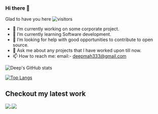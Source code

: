 ### Hi there 👋

Glad to have you here ![visitors](https://visitor-badge.glitch.me/badge?page_id=${deepgits}.${deepgits})

- 🔭 I’m currently working on some corporate project.
- 🌱 I’m currently learning Software development.
- 🤔 I’m looking for help with good opportunities to contribute to open source.
- 💬 Ask me about any projects that I have worked upon till now.
- 📫 How to reach me: email:- deepmah333@gmail.com
<!-- - ⚡ Fun fact: I don't like  -->

![Deep's GitHub stats](https://github-readme-stats.vercel.app/api?username=deepgits&show_icons=true&count_private=true&theme=merko)

[![Top Langs](https://github-readme-stats.vercel.app/api/top-langs/?username=deepgits&layout=compact&langs_count=10)](https://github.com/deepgits/github-readme-stats)

## Checkout my latest work
<a href="https://github.com/deepgits/vscode-terminal-capture">
  <img align="center" src="https://github-readme-stats.vercel.app/api/pin/?username=deepgits&repo=vscode-terminal-capture" />
</a>
<a href="https://github.com/deepgits/deepgits.github.io">
  <img align="center" src="https://github-readme-stats.vercel.app/api/pin/?username=deepgits&repo=deepgits.github.io" />
</a>

<!-- [![Readme Card](https://github-readme-stats.vercel.app/api/pin/?username=deepgits&repo=deepgits.github.io)](https://github.com/deepgits/deepgits.github.io) -->


